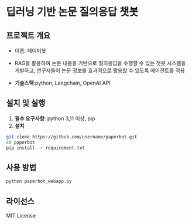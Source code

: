 # 딥러닝 기반 논문 질의응답 챗봇
## 프로젝트 개요
- 이름: 페이퍼봇

- RAG을 활용하여 논문 내용을 기반으로 질의응답을 수행할 수 있는 챗봇 시스템을 개발하고, 연구자들이 논문 정보를 효과적으로 활용할 수 있도록 에이전트를 적용

- **기술스택**:python, Langchain, OpenAI API

## 설치 및 실행
1. **필수 요구사항**: python 3,11 이상, pip
2. **설치**
```bash
git clone https://github.com/username/paperbot.git
cd paperbot
pip install -r requirement.txt
```

## 사용 방법
```bash
python paperbot_webapp.py
```
## 라이선스
MIT License